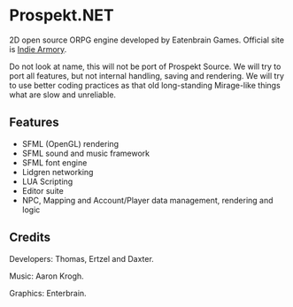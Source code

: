 Prospekt.NET
===============

2D open source ORPG engine developed by Eatenbrain Games. Official site is [Indie Armory](http://indiearmory.com).

Do not look at name, this will not be port of Prospekt Source. We will try to port all features, but not internal handling, saving and rendering. We will try to use better coding practices as that old long-standing Mirage-like things what are slow and unreliable.

Features
--------
* SFML (OpenGL) rendering
* SFML sound and music framework
* SFML font engine
* Lidgren networking
* LUA Scripting
* Editor suite
* NPC, Mapping and Account/Player data management, rendering and logic

Credits
-------

Developers:
Thomas, Ertzel and Daxter.

Music:
Aaron Krogh.

Graphics:
Enterbrain.